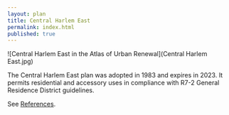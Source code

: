 ```yaml
---
layout: plan
title: Central Harlem East
permalink: index.html
published: true
---
```


![Central Harlem East in the Atlas of Urban Renewal](Central Harlem East.jpg)

The Central Harlem East plan was adopted in 1983 and expires in 2023. It permits residential and accessory uses in compliance with R7-2 General Residence District guidelines.

See [References](http://www.urbanreviewer.org/#page=references.html).